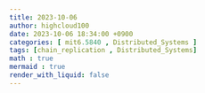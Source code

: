 ```yaml
---
title: 2023-10-06
author: highcloud100
date: 2023-10-06 18:34:00 +0900
categories: [ mit6.5840 , Distributed_Systems ]
tags: [chain_replication , Distributed_Systems]
math : true
mermaid : true
render_with_liquid: false
---
```

